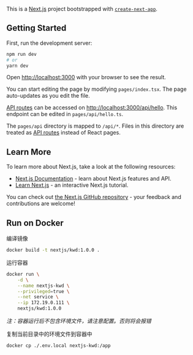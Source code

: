This is a [Next.js](https://nextjs.org/) project bootstrapped with [`create-next-app`](https://github.com/vercel/next.js/tree/canary/packages/create-next-app).

## Getting Started

First, run the development server:

```bash
npm run dev
# or
yarn dev
```

Open [http://localhost:3000](http://localhost:3000) with your browser to see the result.

You can start editing the page by modifying `pages/index.tsx`. The page auto-updates as you edit the file.

[API routes](https://nextjs.org/docs/api-routes/introduction) can be accessed on [http://localhost:3000/api/hello](http://localhost:3000/api/hello). This endpoint can be edited in `pages/api/hello.ts`.

The `pages/api` directory is mapped to `/api/*`. Files in this directory are treated as [API routes](https://nextjs.org/docs/api-routes/introduction) instead of React pages.

## Learn More

To learn more about Next.js, take a look at the following resources:

- [Next.js Documentation](https://nextjs.org/docs) - learn about Next.js features and API.
- [Learn Next.js](https://nextjs.org/learn) - an interactive Next.js tutorial.

You can check out [the Next.js GitHub repository](https://github.com/vercel/next.js/) - your feedback and contributions are welcome!

## Run on Docker

编译镜像
```bash
docker build -t nextjs/kwd:1.0.0 .
```

运行容器
```bash
docker run \
    -d \
    --name nextjs-kwd \
    --privileged=true \
    --net service \
    --ip 172.19.0.111 \
    nextjs/kwd:1.0.0
```

*注：容器运行后不包含环境文件，请注意配置。否则将会报错*

复制当前目录中的环境文件到容器中
```bash
docker cp ./.env.local nextjs-kwd:/app
```
